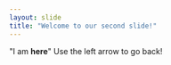 ```yaml
---
layout: slide
title: "Welcome to our second slide!"
---
```

"I am **here**"
Use the left arrow to go back!
